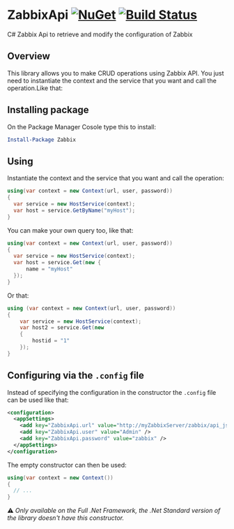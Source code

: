# ZabbixApi [![NuGet](https://img.shields.io/nuget/v/Zabbix.svg)](https://www.nuget.org/packages/Zabbix) [![Build Status](https://travis-ci.org/HenriqueCaires/ZabbixApi.svg?branch=master)](https://travis-ci.org/HenriqueCaires/ZabbixApi)

C# Zabbix Api to retrieve and modify the configuration of Zabbix

## Overview

This library allows you to make CRUD operations using Zabbix API.
You just need to instantiate the context and the service that you want and call the operation.Like that:

## Installing package

On the Package Manager Cosole type this to install:

```powershell
Install-Package Zabbix
```

## Using

Instantiate the context and the service that you want and call the operation:

```csharp
using(var context = new Context(url, user, password))
{
  var service = new HostService(context);
  var host = service.GetByName("myHost");
}
```

You can make your own query too, like that:

```csharp
using(var context = new Context(url, user, password))
{
  var service = new HostService(context);
  var host = service.Get(new {
      name = "myHost"
  });
}
```

Or that:

```csharp
using (var context = new Context(url, user, password))
{
    var service = new HostService(context);
    var host2 = service.Get(new
    {
        hostid = "1"
    });
}
```

## Configuring via the `.config` file

Instead of specifying the configuration in the constructor the `.config` file can be used like that:

```xml
<configuration>
  <appSettings>
    <add key="ZabbixApi.url" value="http://myZabbixServer/zabbix/api_jsonrpc.php" />
    <add key="ZabbixApi.user" value="Admin" />
    <add key="ZabbixApi.password" value="zabbix" />
  </appSettings>
</configuration>
```

The empty constructor can then be used:

```csharp
using(var context = new Context())
{
  // ...
}
```

⚠️ *Only available on the Full .Net Framework, the .Net Standard version of the library doesn't have this constructor.*